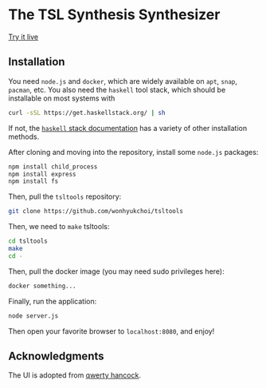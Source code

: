 # The TSL Synthesis Synthesizer

[Try it live](https://wonhyukchoi.github.io/tsl-synth)

## Installation
You need `node.js` and `docker`, which are widely available on `apt`, `snap`, `pacman`, etc.
You also need the `haskell` tool stack, which should be installable on most systems with
```sh
curl -sSL https://get.haskellstack.org/ | sh
```
If not, the [`haskell` stack documentation](https://docs.haskellstack.org/en/stable/install_and_upgrade/) has a variety of other installation methods.

After cloning and moving into the repository, install some `node.js` packages:

```sh
npm install child_process
npm install express
npm install fs
```

Then, pull the `tsltools` repository:
```sh
git clone https://github.com/wonhyukchoi/tsltools
```

Then, we need to `make` tsltools:
```sh
cd tsltools
make
cd -
```

Then, pull the docker image (you may need sudo privileges here): 
```sh
docker something...
```

Finally, run the application:
```sh
node server.js
```
Then open your favorite browser to `localhost:8080`, and enjoy!


## Acknowledgments
The UI is adopted from [qwerty hancock](https://stuartmemo.com/qwerty-hancock/).
